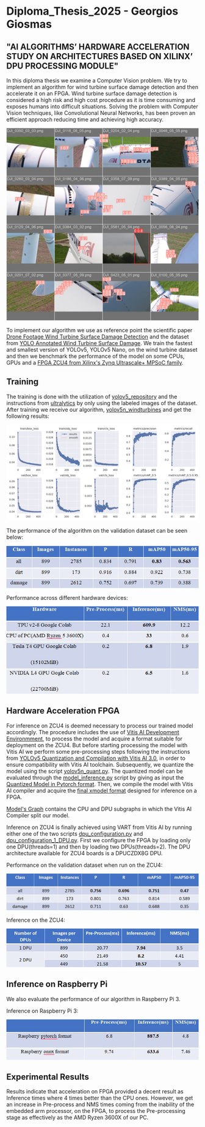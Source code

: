 # Diploma_Thesis_2025 - Georgios Giosmas

## "AI ALGORITHMS’ HARDWARE ACCELERATION STUDY ON ARCHITECTURES BASED ON XILINX’ DPU PROCESSING MODULE"

In this diploma thesis we examine a Computer Vision problem. We try to implement an algorithm for wind turbine surface damage detection and then accelerate it on an FPGA. Wind turbine surface damage detection is considered a high risk and high cost procedure as it is time consuming and exposes humans into difficult situations.  Solving the problem with Computer Vision techniques, like Convolutional Neural Networks, has been proven an efficient approach reducing time and achieving high accuracy.


![defects on wind turbines](Inference_on_DPU/val_batch0_pred.jpg)

To implement our algorithm we use as reference point the scientific paper [Drone Footage Wind Turbine Surface Damage Detection](https://ieeexplore.ieee.org/document/9816220) and the dataset from [YOLO Annotated Wind Turbine Surface Damage](https://www.kaggle.com/datasets/ajifoster3/yolo-annotated-wind-turbines-586x371). We train the fastest and smallest version of YOLOv5, YOLOv5 Nano, on the wind turbine dataset and then we benchmark the performance of the model on some CPUs, GPUs and a [FPGA ZCU4 from Xilinx's Zynq Ultrascale+ MPSoC family](https://www.xilinx.com/products/boards-and-kits/zcu104.html).

## Training

The training is done with the utilization of [yolov5_repository](https://github.com/ultralytics/yolov5) and the instructions from [ultralytics](https://docs.ultralytics.com/yolov5/) by only using the labeled images of the dataset. After training we receive our algorithm, [yolov5n_windturbines](https://github.com/GeorgiosGiosmas/Diploma_Thesis_2025/blob/main/Inference_on_CPU/best.pt) and get the following results:


![Training Results](images/results.png)

The performance of the algorithm on the validation dataset can be seen below:

![Performance on Validation Dataset](Inference_on_CPU/accuracy_CPU.jpg)

Performance across different hardware devices:

![Inference on different hardware devices](Inference_on_CPU/Inference_on_hardware_devices.jpg)

## Hardware Acceleration FPGA

For inference on ZCU4 is deemed necessary to process our trained model accordingly. The procedure includes the use of [Vitis AI Development Environmment](https://xilinx.github.io/Vitis-AI/3.0/html/index.html), to process the model and acquire a format suitable for deployment on the ZCU4. But before starting processing the model with Vitis AI we perform some pre-processing steps following the instructions from [YOLOv5 Quantization and Compilation with Vitis AI 3.0](https://www.hackster.io/LogicTronix/yolov5-quantization-compilation-with-vitis-ai-3-0-for-kria-7b005d#toc-quantizing-yolov5-pytorch-with-vitis-ai-3-0-5), in order to ensure compatibility with Vitis AI toolchain. Subsequently, we quantize the model using the script [yolov5n_quant.py](yolov5n_quant.py). The quantized model can be evaluated through the [model_inference.py](model_inference.py) script by giving as input the [Quantized Model in Pytorch format](quantize_result/DetectMultiBackend_int.pt). Then, we compile the model with Vitis AI compiler and acquire the [final xmodel format](yolov5n_cd_pt/yolov5n_cd_pt.xmodel) designed for inference on a FPGA.

[Model's Graph](graph.png) contains the CPU and DPU subgraphs in which the Vitis AI Compiler split our model.

Inference on ZCU4 is finally achieved using VART from Vitis AI by running either one of the two scripts [dpu_configuration.py](dpu_configuration.py) and [dpu_configuration_1_DPU.py](dpu_configuration_1_DPU.py). First we configure the FPGA by loading only one DPU(threads=1) and then by loading two DPUs(threads=2). The DPU architecture available for ZCU4 boards is a DPUCZDX8G DPU.

Performance on the validation dataset when run on the ZCU4:

![Performance on ZCU4](images/accuracy_DPU.jpg)

Inference on the ZCU4:

![Inference on ZCU4](images/DPU_inference.jpg)


## Inference on Raspberry Pi
We also evaluate the performance of our algorithm in Raspberry Pi 3.

Inference on Raspberry Pi 3:

![Inference on Raspberry Pi 3](Inference_on_CPU/Raspberry_inference.jpg)

## Experimental Results

Results indicate that acceleration on FPGA provided a decent result as Inference times where 4 times better than the CPU ones. However, we get an increase in Pre-process and NMS times coming from the inability of the embedded arm processor, on the FPGA, to process the Pre-processing stage as effectively as the AMD Ryzen 3600X of our PC. 



